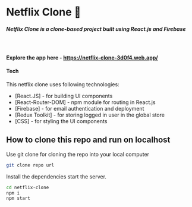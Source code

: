 # Netflix Clone 🚀

##### Netflix Clone is a clone-based project built using React.js and Firebase

&nbsp;

#### Explore the app here - https://netflix-clone-3d0f4.web.app/

#### Tech

This netflix clone uses following technologies:

- [React.JS] - for building UI components
- [React-Router-DOM] - npm module for routing in React.js
- [Firebase] - for email authentication and deployment
- [Redux Toolkit] - for storing logged in user in the global store
- [CSS] - for styling the UI components

## How to clone this repo and run on localhost

Use git clone for cloning the repo into your local computer

```sh
git clone repo url
```

Install the dependencies start the server.

```sh
cd netflix-clone
npm i
npm start
```
